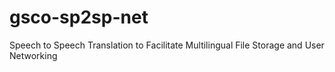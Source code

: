 # gsco-sp2sp-net
Speech to Speech Translation to Facilitate Multilingual File Storage and User Networking
